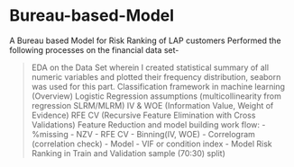 # Bureau-based-Model
A Bureau based Model for Risk Ranking of LAP customers
Performed the following processes on the financial data set-
>  EDA on the Data Set wherein I created statistical summary of all numeric variables and plotted their frequency distribution, seaborn was used for this part.
>  Classification framework in machine learning (Overview)
>  Logistic Regression assumptions (multicollinearity from regression SLRM/MLRM)
>  IV & WOE (Information Value, Weight of Evidence)
>  RFE CV (Recursive Feature Elimination with Cross Validations)
>  Feature Reduction and model building work flow: 
    - %missing
    - NZV
    - RFE CV
    - Binning(IV, WOE)
    - Correlogram (correlation check)
    - Model 
    - VIF or condition index
    - Model Risk Ranking in Train and Validation sample
      (70:30) split)
